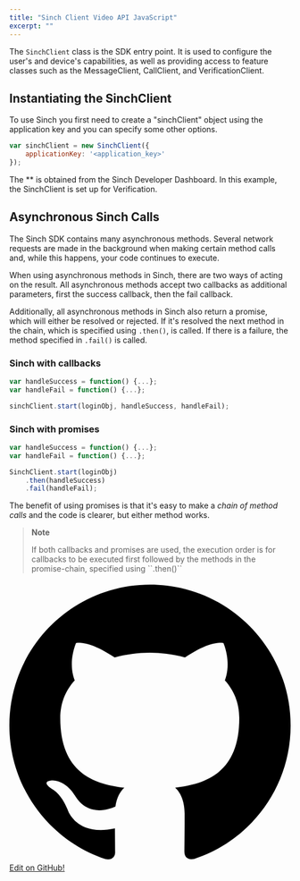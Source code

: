 ```yaml
---
title: "Sinch Client Video API JavaScript"
excerpt: ""
---
```

The `SinchClient` class is the SDK entry point. It is used to configure the user's and device's capabilities, as well as providing access to feature classes such as the MessageClient, CallClient, and VerificationClient.

## Instantiating the SinchClient

To use Sinch you first need to create a "sinchClient" object using the application key and you can specify some other options.
```javascript
var sinchClient = new SinchClient({
    applicationKey: '<application_key>'
});
```


The \*\* is obtained from the Sinch Developer Dashboard. In this example, the SinchClient is set up for Verification.

## Asynchronous Sinch Calls

The Sinch SDK contains many asynchronous methods. Several network requests are made in the background when making certain method calls and, while this happens, your code continues to execute.

When using asynchronous methods in Sinch, there are two ways of acting on the result. All asynchronous methods accept two callbacks as additional parameters, first the success callback, then the fail callback.

Additionally, all asynchronous methods in Sinch also return a promise, which will either be resolved or rejected. If it's resolved the next method in the chain, which is specified using `.then()`, is called. If there is a failure, the method specified in `.fail()` is called.

### Sinch with callbacks
```javascript
var handleSuccess = function() {...};
var handleFail = function() {...};

sinchClient.start(loginObj, handleSuccess, handleFail);
```


### Sinch with promises
```javascript
var handleSuccess = function() {...};
var handleFail = function() {...};

SinchClient.start(loginObj)
    .then(handleSuccess)
    .fail(handleFail);
```


The benefit of using promises is that it's easy to make a *chain of method calls* and the code is clearer, but either method works.

> **Note**    
>
> If both callbacks and promises are used, the execution order is for callbacks to be executed first followed by the methods in the promise-chain, specified using \`\`.then()\`\`


<a class="gitbutton pill" target="_blank" href="https://github.com/sinch/docs/blob/master/docs/video/video-for-javascript/video-javascript-sinch-client.md">
                        <span class="icon medium">
                            <svg xmlns="http://www.w3.org/2000/svg" role="img" viewBox="0 0 24 24"><title>GitHub icon</title><path d="M 12 0.297 c -6.63 0 -12 5.373 -12 12 c 0 5.303 3.438 9.8 8.205 11.385 c 0.6 0.113 0.82 -0.258 0.82 -0.577 c 0 -0.285 -0.01 -1.04 -0.015 -2.04 c -3.338 0.724 -4.042 -1.61 -4.042 -1.61 C 4.422 18.07 3.633 17.7 3.633 17.7 c -1.087 -0.744 0.084 -0.729 0.084 -0.729 c 1.205 0.084 1.838 1.236 1.838 1.236 c 1.07 1.835 2.809 1.305 3.495 0.998 c 0.108 -0.776 0.417 -1.305 0.76 -1.605 c -2.665 -0.3 -5.466 -1.332 -5.466 -5.93 c 0 -1.31 0.465 -2.38 1.235 -3.22 c -0.135 -0.303 -0.54 -1.523 0.105 -3.176 c 0 0 1.005 -0.322 3.3 1.23 c 0.96 -0.267 1.98 -0.399 3 -0.405 c 1.02 0.006 2.04 0.138 3 0.405 c 2.28 -1.552 3.285 -1.23 3.285 -1.23 c 0.645 1.653 0.24 2.873 0.12 3.176 c 0.765 0.84 1.23 1.91 1.23 3.22 c 0 4.61 -2.805 5.625 -5.475 5.92 c 0.42 0.36 0.81 1.096 0.81 2.22 c 0 1.606 -0.015 2.896 -0.015 3.286 c 0 0.315 0.21 0.69 0.825 0.57 C 20.565 22.092 24 17.592 24 12.297 c 0 -6.627 -5.373 -12 -12 -12" /></svg>
                        </span>
                        Edit on GitHub!</a>
